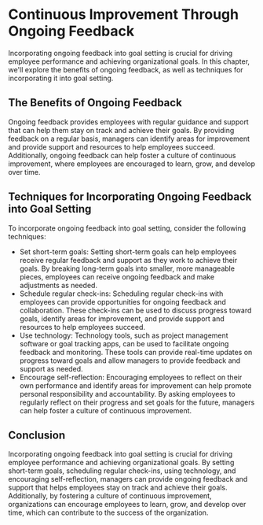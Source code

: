Continuous Improvement Through Ongoing Feedback
============================================================================================================

Incorporating ongoing feedback into goal setting is crucial for driving employee performance and achieving organizational goals. In this chapter, we'll explore the benefits of ongoing feedback, as well as techniques for incorporating it into goal setting.

The Benefits of Ongoing Feedback
--------------------------------

Ongoing feedback provides employees with regular guidance and support that can help them stay on track and achieve their goals. By providing feedback on a regular basis, managers can identify areas for improvement and provide support and resources to help employees succeed. Additionally, ongoing feedback can help foster a culture of continuous improvement, where employees are encouraged to learn, grow, and develop over time.

Techniques for Incorporating Ongoing Feedback into Goal Setting
---------------------------------------------------------------

To incorporate ongoing feedback into goal setting, consider the following techniques:

* Set short-term goals: Setting short-term goals can help employees receive regular feedback and support as they work to achieve their goals. By breaking long-term goals into smaller, more manageable pieces, employees can receive ongoing feedback and make adjustments as needed.
* Schedule regular check-ins: Scheduling regular check-ins with employees can provide opportunities for ongoing feedback and collaboration. These check-ins can be used to discuss progress toward goals, identify areas for improvement, and provide support and resources to help employees succeed.
* Use technology: Technology tools, such as project management software or goal tracking apps, can be used to facilitate ongoing feedback and monitoring. These tools can provide real-time updates on progress toward goals and allow managers to provide feedback and support as needed.
* Encourage self-reflection: Encouraging employees to reflect on their own performance and identify areas for improvement can help promote personal responsibility and accountability. By asking employees to regularly reflect on their progress and set goals for the future, managers can help foster a culture of continuous improvement.

Conclusion
----------

Incorporating ongoing feedback into goal setting is crucial for driving employee performance and achieving organizational goals. By setting short-term goals, scheduling regular check-ins, using technology, and encouraging self-reflection, managers can provide ongoing feedback and support that helps employees stay on track and achieve their goals. Additionally, by fostering a culture of continuous improvement, organizations can encourage employees to learn, grow, and develop over time, which can contribute to the success of the organization.
